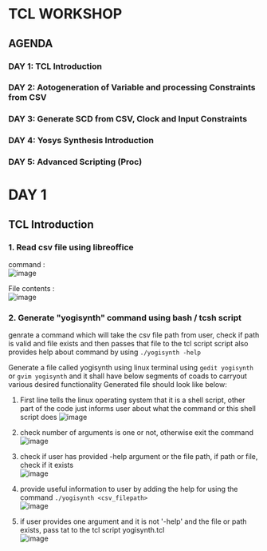 # TCL WORKSHOP

## AGENDA
### DAY 1: TCL Introduction         
### DAY 2: Aotogeneration of Variable and processing Constraints from CSV    
### DAY 3: Generate SCD from CSV, Clock and Input Constraints
### DAY 4: Yosys Synthesis Introduction 
### DAY 5: Advanced Scripting (Proc)

# DAY 1
## TCL Introduction 
### 1. Read csv file using libreoffice 
command : </br> 
![image](https://github.com/user-attachments/assets/46ad534a-77f5-4d17-9ec2-abf3cce1b354)

File contents :</br>
![image](https://github.com/user-attachments/assets/e5af5fc0-d61c-4416-b1bd-86c54cdb302d)

### 2. Generate "yogisynth" command using bash / tcsh script 
genrate a command which will take the csv file path from user, check if path is valid and file exists and then passes that file to the tcl script
script also provides help  about command by using `./yogisynth -help`
</br>

Generate a file called yogisynth using linux terminal using `gedit yogisynth` or `gvim yogisynth` and it shall have below segments of coads to  carryout various desired functionality
Generated file should look like below: <br>
1. First line tells the linux operating system that it is a shell script, other part of the code just informs user about what the command or this shell script does
   ![image](https://github.com/user-attachments/assets/27a401de-0740-4d38-9c09-841eb7f29cac)

2. check number of arguments is one or not, otherwise exit the command </br>
   ![image](https://github.com/user-attachments/assets/6feaf19d-4916-48de-aff9-c63acf63f4e1)

3. check if user has provided -help argument or the file path, if path or file, check if it exists </br>
   ![image](https://github.com/user-attachments/assets/9abc91d4-7d74-494c-98bf-06e84583aa26)

4. provide useful information to user by adding the help for using the command `./yogisynth <csv_filepath>` </br>
   ![image](https://github.com/user-attachments/assets/31aa6272-68fe-4efd-a6ce-600136d9e514)

5. if user provides one argument and it is not '-help' and the file  or path exists, pass tat to the tcl script yogisynth.tcl </br>
   ![image](https://github.com/user-attachments/assets/d99692a2-b8f2-424b-87a4-36fb90e1b374)







        
